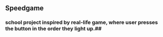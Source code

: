 ## Speedgame
### school project inspired by real-life game, where user presses the button in the order they light up.##

##
